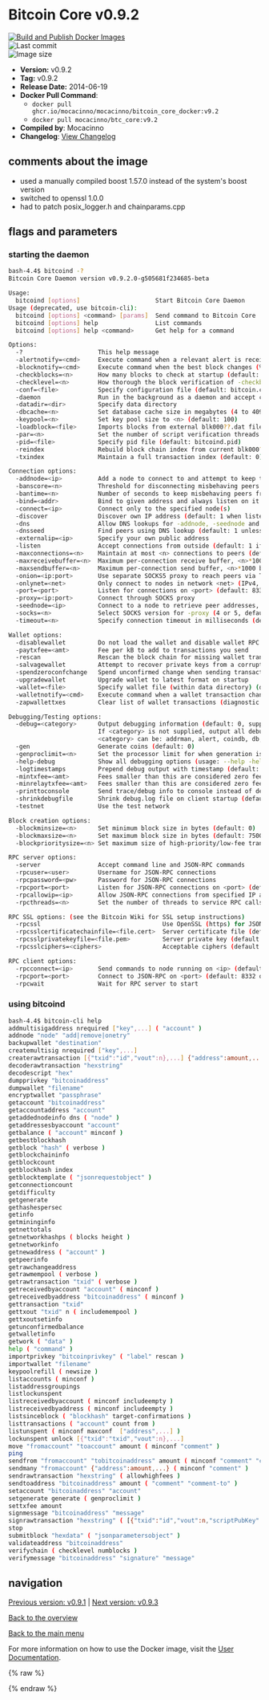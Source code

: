 # Bitcoin Core v0.9.2

[![Build and Publish Docker Images](https://github.com/mocacinno/bitcoin_core_docker/actions/workflows/build-and-publish.yml/badge.svg?branch=v9.2)](https://github.com/mocacinno/bitcoin_core_docker/actions/workflows/build-and-publish.yml)  
![Last commit](https://badgen.net/github/last-commit/mocacinno/bitcoin_core_docker/v9.2)  
![Image size](https://badgen.net/docker/size/mocacinno/btc_core/v9.2?color=green)  

- **Version:** v0.9.2
- **Tag:** v0.9.2
- **Release Date:** 2014-06-19
- **Docker Pull Command**:
  - `docker pull ghcr.io/mocacinno/mocacinno/bitcoin_core_docker:v9.2`
  - `docker pull mocacinno/btc_core:v9.2`
- **Compiled by**: Mocacinno
- **Changelog**: [View Changelog](https://github.com/bitcoin/bitcoin/blob/v0.9.2/doc/release-notes.md)

## comments about the image

- used a manually compiled boost 1.57.0 instead of the system's boost version
- switched to openssl 1.0.0
- had to patch posix_logger.h and chainparams.cpp

## flags and parameters

### starting the daemon

```bash
bash-4.4$ bitcoind -?
Bitcoin Core Daemon version v0.9.2.0-g505681f234685-beta

Usage:
  bitcoind [options]                     Start Bitcoin Core Daemon
Usage (deprecated, use bitcoin-cli):
  bitcoind [options] <command> [params]  Send command to Bitcoin Core
  bitcoind [options] help                List commands
  bitcoind [options] help <command>      Get help for a command

Options:
  -?                     This help message
  -alertnotify=<cmd>     Execute command when a relevant alert is received or we see a really long fork (%s in cmd is replaced by message)
  -blocknotify=<cmd>     Execute command when the best block changes (%s in cmd is replaced by block hash)
  -checkblocks=<n>       How many blocks to check at startup (default: 288, 0 = all)
  -checklevel=<n>        How thorough the block verification of -checkblocks is (0-4, default: 3)
  -conf=<file>           Specify configuration file (default: bitcoin.conf)
  -daemon                Run in the background as a daemon and accept commands
  -datadir=<dir>         Specify data directory
  -dbcache=<n>           Set database cache size in megabytes (4 to 4096, default: 100)
  -keypool=<n>           Set key pool size to <n> (default: 100)
  -loadblock=<file>      Imports blocks from external blk000??.dat file on startup
  -par=<n>               Set the number of script verification threads (-16 to 16, 0 = auto, <0 = leave that many cores free, default: 0)
  -pid=<file>            Specify pid file (default: bitcoind.pid)
  -reindex               Rebuild block chain index from current blk000??.dat files on startup
  -txindex               Maintain a full transaction index (default: 0)

Connection options:
  -addnode=<ip>          Add a node to connect to and attempt to keep the connection open
  -banscore=<n>          Threshold for disconnecting misbehaving peers (default: 100)
  -bantime=<n>           Number of seconds to keep misbehaving peers from reconnecting (default: 86400)
  -bind=<addr>           Bind to given address and always listen on it. Use [host]:port notation for IPv6
  -connect=<ip>          Connect only to the specified node(s)
  -discover              Discover own IP address (default: 1 when listening and no -externalip)
  -dns                   Allow DNS lookups for -addnode, -seednode and -connect (default: 1)
  -dnsseed               Find peers using DNS lookup (default: 1 unless -connect)
  -externalip=<ip>       Specify your own public address
  -listen                Accept connections from outside (default: 1 if no -proxy or -connect)
  -maxconnections=<n>    Maintain at most <n> connections to peers (default: 125)
  -maxreceivebuffer=<n>  Maximum per-connection receive buffer, <n>*1000 bytes (default: 5000)
  -maxsendbuffer=<n>     Maximum per-connection send buffer, <n>*1000 bytes (default: 1000)
  -onion=<ip:port>       Use separate SOCKS5 proxy to reach peers via Tor hidden services (default: -proxy)
  -onlynet=<net>         Only connect to nodes in network <net> (IPv4, IPv6 or Tor)
  -port=<port>           Listen for connections on <port> (default: 8333 or testnet: 18333)
  -proxy=<ip:port>       Connect through SOCKS proxy
  -seednode=<ip>         Connect to a node to retrieve peer addresses, and disconnect
  -socks=<n>             Select SOCKS version for -proxy (4 or 5, default: 5)
  -timeout=<n>           Specify connection timeout in milliseconds (default: 5000)

Wallet options:
  -disablewallet         Do not load the wallet and disable wallet RPC calls
  -paytxfee=<amt>        Fee per kB to add to transactions you send
  -rescan                Rescan the block chain for missing wallet transactions on startup
  -salvagewallet         Attempt to recover private keys from a corrupt wallet.dat on startup
  -spendzeroconfchange   Spend unconfirmed change when sending transactions (default: 1)
  -upgradewallet         Upgrade wallet to latest format on startup
  -wallet=<file>         Specify wallet file (within data directory) (default: wallet.dat)
  -walletnotify=<cmd>    Execute command when a wallet transaction changes (%s in cmd is replaced by TxID)
  -zapwallettxes         Clear list of wallet transactions (diagnostic tool; implies -rescan)

Debugging/Testing options:
  -debug=<category>      Output debugging information (default: 0, supplying <category> is optional)
                         If <category> is not supplied, output all debugging information.
                         <category> can be: addrman, alert, coindb, db, lock, rand, rpc, selectcoins, mempool, net.
  -gen                   Generate coins (default: 0)
  -genproclimit=<n>      Set the processor limit for when generation is on (-1 = unlimited, default: -1)
  -help-debug            Show all debugging options (usage: --help -help-debug)
  -logtimestamps         Prepend debug output with timestamp (default: 1)
  -mintxfee=<amt>        Fees smaller than this are considered zero fee (for transaction creation) (default: 0.0001)
  -minrelaytxfee=<amt>   Fees smaller than this are considered zero fee (for relaying) (default: 0.00001)
  -printtoconsole        Send trace/debug info to console instead of debug.log file
  -shrinkdebugfile       Shrink debug.log file on client startup (default: 1 when no -debug)
  -testnet               Use the test network

Block creation options:
  -blockminsize=<n>      Set minimum block size in bytes (default: 0)
  -blockmaxsize=<n>      Set maximum block size in bytes (default: 750000)
  -blockprioritysize=<n> Set maximum size of high-priority/low-fee transactions in bytes (default: 50000)

RPC server options:
  -server                Accept command line and JSON-RPC commands
  -rpcuser=<user>        Username for JSON-RPC connections
  -rpcpassword=<pw>      Password for JSON-RPC connections
  -rpcport=<port>        Listen for JSON-RPC connections on <port> (default: 8332 or testnet: 18332)
  -rpcallowip=<ip>       Allow JSON-RPC connections from specified IP address
  -rpcthreads=<n>        Set the number of threads to service RPC calls (default: 4)

RPC SSL options: (see the Bitcoin Wiki for SSL setup instructions)
  -rpcssl                                  Use OpenSSL (https) for JSON-RPC connections
  -rpcsslcertificatechainfile=<file.cert>  Server certificate file (default: server.cert)
  -rpcsslprivatekeyfile=<file.pem>         Server private key (default: server.pem)
  -rpcsslciphers=<ciphers>                 Acceptable ciphers (default: TLSv1.2+HIGH:TLSv1+HIGH:!SSLv2:!aNULL:!eNULL:!3DES:@STRENGTH)

RPC client options:
  -rpcconnect=<ip>       Send commands to node running on <ip> (default: 127.0.0.1)
  -rpcport=<port>        Connect to JSON-RPC on <port> (default: 8332 or testnet: 18332)
  -rpcwait               Wait for RPC server to start
```

### using bitcoind

```bash
bash-4.4$ bitcoin-cli help
addmultisigaddress nrequired ["key",...] ( "account" )
addnode "node" "add|remove|onetry"
backupwallet "destination"
createmultisig nrequired ["key",...]
createrawtransaction [{"txid":"id","vout":n},...] {"address":amount,...}
decoderawtransaction "hexstring"
decodescript "hex"
dumpprivkey "bitcoinaddress"
dumpwallet "filename"
encryptwallet "passphrase"
getaccount "bitcoinaddress"
getaccountaddress "account"
getaddednodeinfo dns ( "node" )
getaddressesbyaccount "account"
getbalance ( "account" minconf )
getbestblockhash
getblock "hash" ( verbose )
getblockchaininfo
getblockcount
getblockhash index
getblocktemplate ( "jsonrequestobject" )
getconnectioncount
getdifficulty
getgenerate
gethashespersec
getinfo
getmininginfo
getnettotals
getnetworkhashps ( blocks height )
getnetworkinfo
getnewaddress ( "account" )
getpeerinfo
getrawchangeaddress
getrawmempool ( verbose )
getrawtransaction "txid" ( verbose )
getreceivedbyaccount "account" ( minconf )
getreceivedbyaddress "bitcoinaddress" ( minconf )
gettransaction "txid"
gettxout "txid" n ( includemempool )
gettxoutsetinfo
getunconfirmedbalance
getwalletinfo
getwork ( "data" )
help ( "command" )
importprivkey "bitcoinprivkey" ( "label" rescan )
importwallet "filename"
keypoolrefill ( newsize )
listaccounts ( minconf )
listaddressgroupings
listlockunspent
listreceivedbyaccount ( minconf includeempty )
listreceivedbyaddress ( minconf includeempty )
listsinceblock ( "blockhash" target-confirmations )
listtransactions ( "account" count from )
listunspent ( minconf maxconf  ["address",...] )
lockunspent unlock [{"txid":"txid","vout":n},...]
move "fromaccount" "toaccount" amount ( minconf "comment" )
ping
sendfrom "fromaccount" "tobitcoinaddress" amount ( minconf "comment" "comment-to" )
sendmany "fromaccount" {"address":amount,...} ( minconf "comment" )
sendrawtransaction "hexstring" ( allowhighfees )
sendtoaddress "bitcoinaddress" amount ( "comment" "comment-to" )
setaccount "bitcoinaddress" "account"
setgenerate generate ( genproclimit )
settxfee amount
signmessage "bitcoinaddress" "message"
signrawtransaction "hexstring" ( [{"txid":"id","vout":n,"scriptPubKey":"hex","redeemScript":"hex"},...] ["privatekey1",...] sighashtype )
stop
submitblock "hexdata" ( "jsonparametersobject" )
validateaddress "bitcoinaddress"
verifychain ( checklevel numblocks )
verifymessage "bitcoinaddress" "signature" "message"
```

## navigation

[Previous version: v0.9.1](./v9.1.md) | [Next version: v0.9.3](./v9.3.md)

[Back to the overview](./Readme.md)

[Back to the main menu](../Readme.md)

For more information on how to use the Docker image, visit the [User Documentation](../userdocs/Readme.md).

<!-- Google tag (gtag.js) -->
{% raw %}
<script async src="https://www.googletagmanager.com/gtag/js?id=G-BPC6NC6FF9"></script>
<script>
  window.dataLayer = window.dataLayer || [];
  function gtag(){dataLayer.push(arguments);}
  gtag('js', new Date());
  gtag('config', 'G-BPC6NC6FF9');
</script>
{% endraw %}
